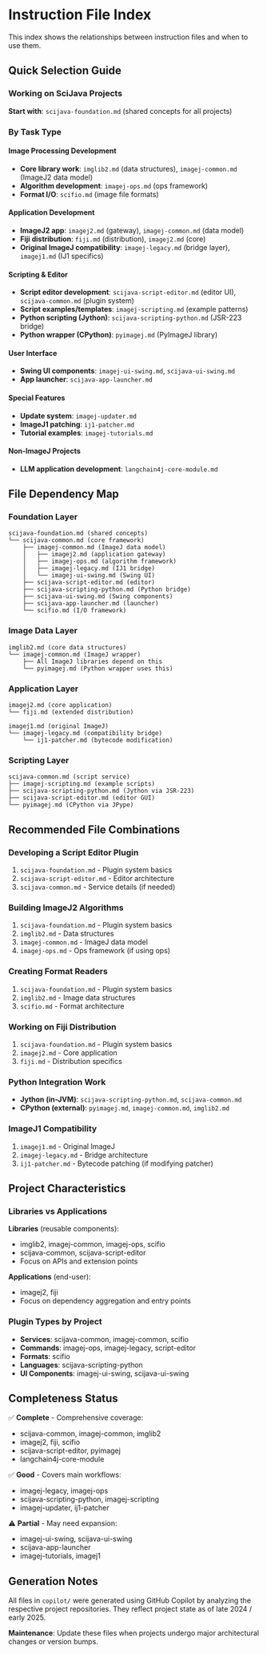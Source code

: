 # Instruction File Index

This index shows the relationships between instruction files and when to use them.

## Quick Selection Guide

### Working on SciJava Projects
**Start with**: `scijava-foundation.md` (shared concepts for all projects)

### By Task Type

#### Image Processing Development
- **Core library work**: `imglib2.md` (data structures), `imagej-common.md` (ImageJ2 data model)
- **Algorithm development**: `imagej-ops.md` (ops framework)
- **Format I/O**: `scifio.md` (image file formats)

#### Application Development
- **ImageJ2 app**: `imagej2.md` (gateway), `imagej-common.md` (data model)
- **Fiji distribution**: `fiji.md` (distribution), `imagej2.md` (core)
- **Original ImageJ compatibility**: `imagej-legacy.md` (bridge layer), `imagej1.md` (IJ1 specifics)

#### Scripting & Editor
- **Script editor development**: `scijava-script-editor.md` (editor UI), `scijava-common.md` (plugin system)
- **Script examples/templates**: `imagej-scripting.md` (example patterns)
- **Python scripting (Jython)**: `scijava-scripting-python.md` (JSR-223 bridge)
- **Python wrapper (CPython)**: `pyimagej.md` (PyImageJ library)

#### User Interface
- **Swing UI components**: `imagej-ui-swing.md`, `scijava-ui-swing.md`
- **App launcher**: `scijava-app-launcher.md`

#### Special Features
- **Update system**: `imagej-updater.md`
- **ImageJ1 patching**: `ij1-patcher.md`
- **Tutorial examples**: `imagej-tutorials.md`

#### Non-ImageJ Projects
- **LLM application development**: `langchain4j-core-module.md`

## File Dependency Map

### Foundation Layer
```
scijava-foundation.md (shared concepts)
└── scijava-common.md (core framework)
    ├── imagej-common.md (ImageJ data model)
    │   ├── imagej2.md (application gateway)
    │   ├── imagej-ops.md (algorithm framework)
    │   ├── imagej-legacy.md (IJ1 bridge)
    │   └── imagej-ui-swing.md (Swing UI)
    ├── scijava-script-editor.md (editor)
    ├── scijava-scripting-python.md (Python bridge)
    ├── scijava-ui-swing.md (Swing components)
    ├── scijava-app-launcher.md (launcher)
    └── scifio.md (I/O framework)
```

### Image Data Layer
```
imglib2.md (core data structures)
└── imagej-common.md (ImageJ wrapper)
    ├── All ImageJ libraries depend on this
    └── pyimagej.md (Python wrapper uses this)
```

### Application Layer
```
imagej2.md (core application)
└── fiji.md (extended distribution)

imagej1.md (original ImageJ)
└── imagej-legacy.md (compatibility bridge)
    └── ij1-patcher.md (bytecode modification)
```

### Scripting Layer
```
scijava-common.md (script service)
├── imagej-scripting.md (example scripts)
├── scijava-scripting-python.md (Jython via JSR-223)
├── scijava-script-editor.md (editor GUI)
└── pyimagej.md (CPython via JPype)
```

## Recommended File Combinations

### Developing a Script Editor Plugin
1. `scijava-foundation.md` - Plugin system basics
2. `scijava-script-editor.md` - Editor architecture
3. `scijava-common.md` - Service details (if needed)

### Building ImageJ2 Algorithms
1. `scijava-foundation.md` - Plugin system basics
2. `imglib2.md` - Data structures
3. `imagej-common.md` - ImageJ data model
4. `imagej-ops.md` - Ops framework (if using ops)

### Creating Format Readers
1. `scijava-foundation.md` - Plugin system basics
2. `imglib2.md` - Image data structures
3. `scifio.md` - Format architecture

### Working on Fiji Distribution
1. `scijava-foundation.md` - Plugin system basics
2. `imagej2.md` - Core application
3. `fiji.md` - Distribution specifics

### Python Integration Work
- **Jython (in-JVM)**: `scijava-scripting-python.md`, `scijava-common.md`
- **CPython (external)**: `pyimagej.md`, `imagej-common.md`, `imglib2.md`

### ImageJ1 Compatibility
1. `imagej1.md` - Original ImageJ
2. `imagej-legacy.md` - Bridge architecture
3. `ij1-patcher.md` - Bytecode patching (if modifying patcher)

## Project Characteristics

### Libraries vs Applications
**Libraries** (reusable components):
- imglib2, imagej-common, imagej-ops, scifio
- scijava-common, scijava-script-editor
- Focus on APIs and extension points

**Applications** (end-user):
- imagej2, fiji
- Focus on dependency aggregation and entry points

### Plugin Types by Project
- **Services**: scijava-common, imagej-common, scifio
- **Commands**: imagej-ops, imagej-legacy, script-editor
- **Formats**: scifio
- **Languages**: scijava-scripting-python
- **UI Components**: imagej-ui-swing, scijava-ui-swing

## Completeness Status

✅ **Complete** - Comprehensive coverage:
- scijava-common, imagej-common, imglib2
- imagej2, fiji, scifio
- scijava-script-editor, pyimagej
- langchain4j-core-module

✅ **Good** - Covers main workflows:
- imagej-legacy, imagej-ops
- scijava-scripting-python, imagej-scripting
- imagej-updater, ij1-patcher

⚠️ **Partial** - May need expansion:
- imagej-ui-swing, scijava-ui-swing
- scijava-app-launcher
- imagej-tutorials, imagej1

## Generation Notes

All files in `copilot/` were generated using GitHub Copilot by analyzing the respective project repositories. They reflect project state as of late 2024 / early 2025.

**Maintenance**: Update these files when projects undergo major architectural changes or version bumps.
